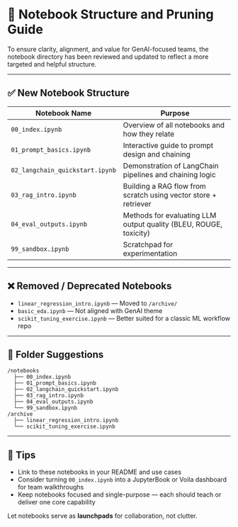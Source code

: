 # 🧪 Notebook Structure and Pruning Guide

To ensure clarity, alignment, and value for GenAI-focused teams, the notebook directory has been reviewed and updated to reflect a more targeted and helpful structure.

---

## ✅ New Notebook Structure

| Notebook Name                     | Purpose                                                                 |
|----------------------------------|-------------------------------------------------------------------------|
| `00_index.ipynb`                 | Overview of all notebooks and how they relate                          |
| `01_prompt_basics.ipynb`         | Interactive guide to prompt design and chaining                        |
| `02_langchain_quickstart.ipynb`  | Demonstration of LangChain pipelines and chaining logic                |
| `03_rag_intro.ipynb`             | Building a RAG flow from scratch using vector store + retriever        |
| `04_eval_outputs.ipynb`          | Methods for evaluating LLM output quality (BLEU, ROUGE, toxicity)      |
| `99_sandbox.ipynb`               | Scratchpad for experimentation                                         |

---

## ❌ Removed / Deprecated Notebooks
- `linear_regression_intro.ipynb` — Moved to `/archive/`
- `basic_eda.ipynb` — Not aligned with GenAI theme
- `scikit_tuning_exercise.ipynb` — Better suited for a classic ML workflow repo

---

## 📂 Folder Suggestions

```
/notebooks
  ├── 00_index.ipynb
  ├── 01_prompt_basics.ipynb
  ├── 02_langchain_quickstart.ipynb
  ├── 03_rag_intro.ipynb
  ├── 04_eval_outputs.ipynb
  └── 99_sandbox.ipynb
/archive
  ├── linear_regression_intro.ipynb
  └── scikit_tuning_exercise.ipynb
```

---

## 📘 Tips
- Link to these notebooks in your README and use cases
- Consider turning `00_index.ipynb` into a JupyterBook or Voila dashboard for team walkthroughs
- Keep notebooks focused and single-purpose — each should teach or deliver one core capability

Let notebooks serve as **launchpads** for collaboration, not clutter.
